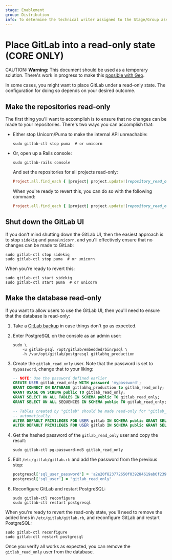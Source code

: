```yaml
---
stage: Enablement
group: Distribution
info: To determine the technical writer assigned to the Stage/Group associated with this page, see https://about.gitlab.com/handbook/engineering/ux/technical-writing/#assignments
---
```


# Place GitLab into a read-only state **(CORE ONLY)**

CAUTION: **Warning:**
This document should be used as a temporary solution.
There's work in progress to make this
[possible with Geo](https://gitlab.com/groups/gitlab-org/-/epics/2149).

In some cases, you might want to place GitLab under a read-only state.
The configuration for doing so depends on your desired outcome.

## Make the repositories read-only

The first thing you'll want to accomplish is to ensure that no changes can be
made to your repositories. There's two ways you can accomplish that:

- Either stop Unicorn/Puma to make the internal API unreachable:

  ```shell
  sudo gitlab-ctl stop puma  # or unicorn
  ```

- Or, open up a Rails console:

  ```shell
  sudo gitlab-rails console
  ```

  And set the repositories for all projects read-only:

  ```ruby
  Project.all.find_each { |project| project.update!(repository_read_only: true) }
  ```

  When you're ready to revert this, you can do so with the following command:

  ```ruby
  Project.all.find_each { |project| project.update!(repository_read_only: false) }
  ```

## Shut down the GitLab UI

If you don't mind shutting down the GitLab UI, then the easiest approach is to
stop `sidekiq` and `puma`/`unicorn`, and you'll effectively ensure that no
changes can be made to GitLab:

```shell
sudo gitlab-ctl stop sidekiq
sudo gitlab-ctl stop puma  # or unicorn
```

When you're ready to revert this:

```shell
sudo gitlab-ctl start sidekiq
sudo gitlab-ctl start puma  # or unicorn
```

## Make the database read-only

If you want to allow users to use the GitLab UI, then you'll need to ensure that
the database is read-only:

1. Take a [GitLab backup](../raketasks/backup_restore.md#back-up-gitlab)
   in case things don't go as expected.
1. Enter PostgreSQL on the console as an admin user:

    ```shell
    sudo \
        -u gitlab-psql /opt/gitlab/embedded/bin/psql \
        -h /var/opt/gitlab/postgresql gitlabhq_production
    ```

1. Create the `gitlab_read_only` user. Note that the password is set to `mypassword`,
   change that to your liking:

    ```sql
    -- NOTE: Use the password defined earlier
    CREATE USER gitlab_read_only WITH password 'mypassword';
    GRANT CONNECT ON DATABASE gitlabhq_production to gitlab_read_only;
    GRANT USAGE ON SCHEMA public TO gitlab_read_only;
    GRANT SELECT ON ALL TABLES IN SCHEMA public TO gitlab_read_only;
    GRANT SELECT ON ALL SEQUENCES IN SCHEMA public TO gitlab_read_only;

    -- Tables created by "gitlab" should be made read-only for "gitlab_read_only"
    -- automatically.
    ALTER DEFAULT PRIVILEGES FOR USER gitlab IN SCHEMA public GRANT SELECT ON TABLES TO gitlab_read_only;
    ALTER DEFAULT PRIVILEGES FOR USER gitlab IN SCHEMA public GRANT SELECT ON SEQUENCES TO gitlab_read_only;
    ```

1. Get the hashed password of the `gitlab_read_only` user and copy the result:

   ```shell
   sudo gitlab-ctl pg-password-md5 gitlab_read_only
   ```

1. Edit `/etc/gitlab/gitlab.rb` and add the password from the previous step:

    ```ruby
    postgresql['sql_user_password'] = 'a2e20f823772650f039284619ab6f239'
    postgresql['sql_user'] = "gitlab_read_only"
    ```

1. Reconfigure GitLab and restart PostgreSQL:

   ```shell
   sudo gitlab-ctl reconfigure
   sudo gitlab-ctl restart postgresql
   ```

When you're ready to revert the read-only state, you'll need to remove the added
lines in `/etc/gitlab/gitlab.rb`, and reconfigure GitLab and restart PostgreSQL:

```shell
sudo gitlab-ctl reconfigure
sudo gitlab-ctl restart postgresql
```

Once you verify all works as expected, you can remove the `gitlab_read_only`
user from the database.
